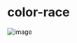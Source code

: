 # color-race
![image](https://github.com/raduma142/color-race/assets/69161202/f000d14c-fde0-465a-8d4d-a87cb3b566fd)

